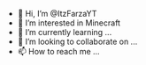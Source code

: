 - 👋 Hi, I’m @ItzFarzaYT
- 👀 I’m interested in Minecraft
- 🌱 I’m currently learning ...
- 💞️ I’m looking to collaborate on ...
- 📫 How to reach me ...

<!---
ItzFarzaYT/ItzFarzaYT is a ✨ special ✨ repository because its `README.md` (this file) appears on your GitHub profile.
You can click the Preview link to take a look at your changes.
--->
